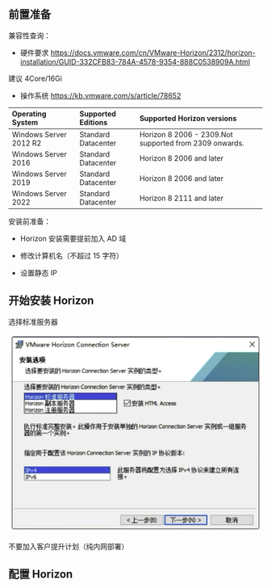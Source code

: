 ## 前置准备

兼容性查询：

- 硬件要求 <https://docs.vmware.com/cn/VMware-Horizon/2312/horizon-installation/GUID-332CFB83-784A-4578-9354-888C0538909A.html>

建议 4Core/16Gi

- 操作系统 <https://kb.vmware.com/s/article/78652>

| **Operating System**   | **Supported Editions** | **Supported Horizon versions**                         |
| :--------------------- | :--------------------- | :----------------------------------------------------- |
| Windows Server 2012 R2 | Standard Datacenter    | Horizon 8 2006 - 2309.Not supported from 2309 onwards. |
| Windows Server 2016    | Standard Datacenter    | Horizon 8 2006 and later                               |
| Windows Server 2019    | Standard Datacenter    | Horizon 8 2006 and later                               |
| Windows Server 2022    | Standard Datacenter    | Horizon 8 2111 and later                               |

安装前准备：

- Horizon 安装需要提前加入 AD 域

- 修改计算机名（不超过 15 字符）
- 设置静态 IP

## 开始安装 Horizon

选择标准服务器

![image-20240801090046296](./.assets/Horizon安装/image-20240801090046296.png)

不要加入客户提升计划（纯内网部署）

## 配置 Horizon